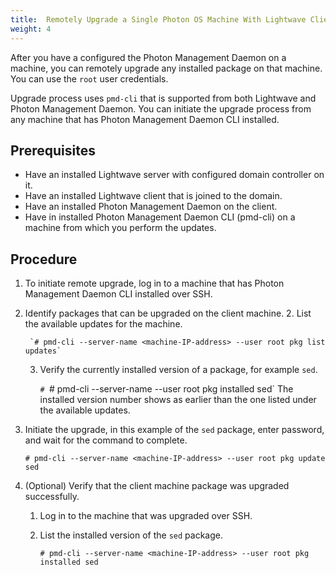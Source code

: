 ```yaml
---
title:  Remotely Upgrade a Single Photon OS Machine With Lightwave Client and Photon Management Daemon Installed 
weight: 4
---
```


After you have a configured the Photon Management Daemon on a machine, you can remotely upgrade any installed package on that machine. You can use the `root` user credentials.

Upgrade process uses `pmd-cli` that is supported from both Lightwave and Photon Management Daemon. You can initiate the upgrade process from any machine that has Photon Management Daemon CLI installed.

## Prerequisites

- Have an installed Lightwave server with configured domain controller on it.
- Have an installed Lightwave client that is joined to the domain.
- Have an installed Photon Management Daemon on the client.
- Have in installed Photon Management Daemon CLI (pmd-cli) on a machine from which you perform the updates.

## Procedure

1. To initiate remote upgrade, log in to a machine that has Photon Management Daemon CLI installed over SSH.
2. Identify packages that can be upgraded on the client machine.
	2. List the available updates for the machine.
		
		`# pmd-cli --server-name <machine-IP-address> --user root pkg list updates`
	3. Verify the currently installed version of a package, for example `sed`.

		`# `# pmd-cli --server-name <machine-IP-address> --user root pkg installed sed`
		The installed version number shows as earlier than the one listed under the available updates.


4. Initiate the upgrade, in this example of the `sed` package, enter password, and wait for the command to complete.
 
	`# pmd-cli --server-name <machine-IP-address> --user root pkg update sed`

5. (Optional) Verify that the client machine package was upgraded successfully.
	1. Log in to the machine that was upgraded over SSH.
	2. List the installed version of the `sed` package.
		
		`# pmd-cli --server-name <machine-IP-address> --user root pkg installed sed`